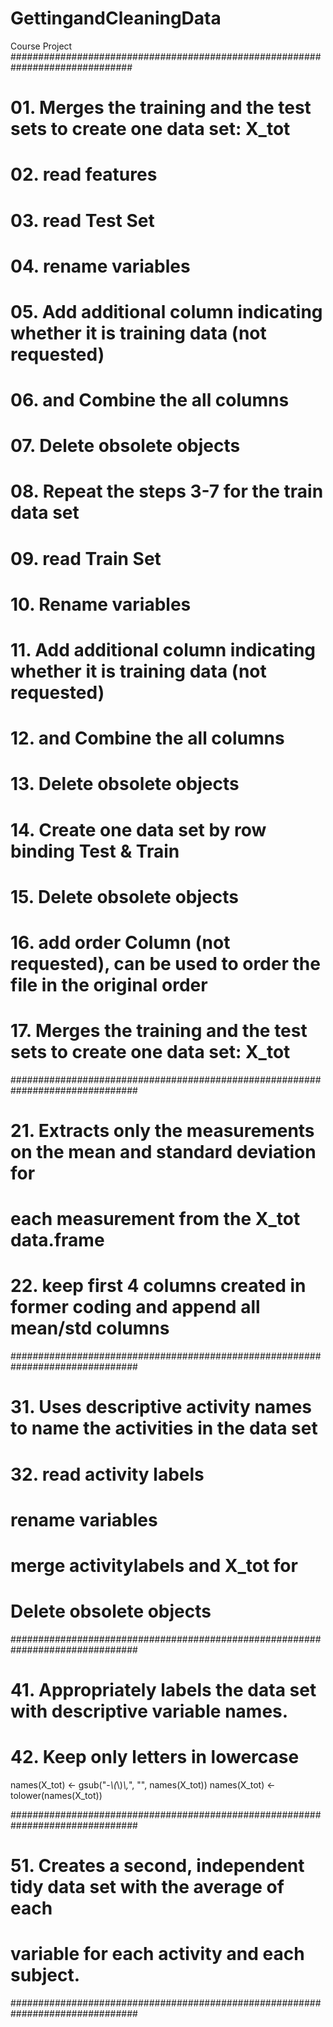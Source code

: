 GettingandCleaningData
======================

Course Project
##############################################################################
# 01. Merges the training and the test sets to create one data set: X_tot
# 02. read features
# 03. read Test Set
# 04. rename variables 
# 05. Add additional column indicating whether it is training data (not requested)
# 06. and Combine the all columns
# 07. Delete obsolete objects
# 08. Repeat the steps 3-7 for the train data set
# 09. read Train Set
# 10. Rename variables 
# 11. Add additional column indicating whether it is training data (not requested)
# 12. and Combine the all columns
# 13. Delete obsolete objects
# 14. Create one data set by row binding Test & Train
# 15. Delete obsolete objects
# 16. add order Column (not requested), can be used to order the file in the original order
# 17. Merges the training and the test sets to create one data set: X_tot

###############################################################################
# 21. Extracts only the measurements on the mean and standard deviation for
#     each measurement from the X_tot data.frame
# 22. keep first 4 columns created in former coding and append all mean/std columns

###############################################################################
# 31. Uses descriptive activity names to name the activities in the data set
# 32. read activity labels
# rename variables
# merge activitylabels and X_tot for 
# Delete obsolete objects

###############################################################################
# 41. Appropriately labels the data set with descriptive variable names. 
# 42. Keep only letters in lowercase
names(X_tot) <- gsub("-*\\(*\\)*\\,*", "", names(X_tot))
names(X_tot) <- tolower(names(X_tot))

###############################################################################
# 51. Creates a second, independent tidy data set with the average of each 
#     variable for each activity and each subject. 

###############################################################################
